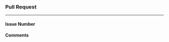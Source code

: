 <!-- Make sure to assign a peer reviewer or your request cannot be merged-->
### Pull Request

---------------------------------------------

#### Issue Number
<!-- Uncomment the line below and change the issue number to mach the one ths PR is for -->
<!-- Closes #123-->

#### Comments
<!-- Describe the changes you made to complete the issue -->
